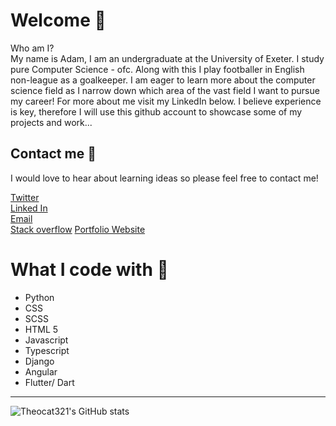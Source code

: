 # Welcome  :wave:
Who am I? <br>
My name is Adam, I am an undergraduate at the University of Exeter. I study pure Computer Science - ofc. Along with this I play footballer in English non-league as a goalkeeper. I am eager to learn more about the computer science field as I narrow down which area of the vast field I want to pursue my career! For more about me visit my LinkedIn below. I believe experience is key, therefore I will use this github account to showcase some of my projects and work...

## Contact me :email:
I would love to hear about learning ideas so please feel free to contact me!

[Twitter](https://twitter.com/AdamONeill_0) <br>
[Linked In](https://www.linkedin.com/in/adam-o-neill-370290213/) <br>
[Email](contact@adamoneill.info)<br>
[Stack overflow](https://stackoverflow.com/users/17199867/adam-oneill)
[Portfolio Website](http://adamoneill.info/)

# What I code with 🧠
- Python
- CSS
- SCSS
- HTML 5
- Javascript
- Typescript
- Django
- Angular
- Flutter/ Dart


<hr>

![Theocat321's GitHub stats](https://github-readme-stats.vercel.app/api?username=theocat321&show_icons=true&theme=radical)
<!--
**Theocat321/Theocat321** is a ✨ _special_ ✨ repository because its `README.md` (this file) appears on your GitHub profile.

Here are some ideas to get you started:

- 🔭 I’m currently working on ...
- 🌱 I’m currently learning ...
- 👯 I’m looking to collaborate on ...
- 🤔 I’m looking for help with ...
- 💬 Ask me about ...
- 📫 How to reach me: ...
- 😄 Pronouns: ...
- ⚡ Fun fact: ...
-->

